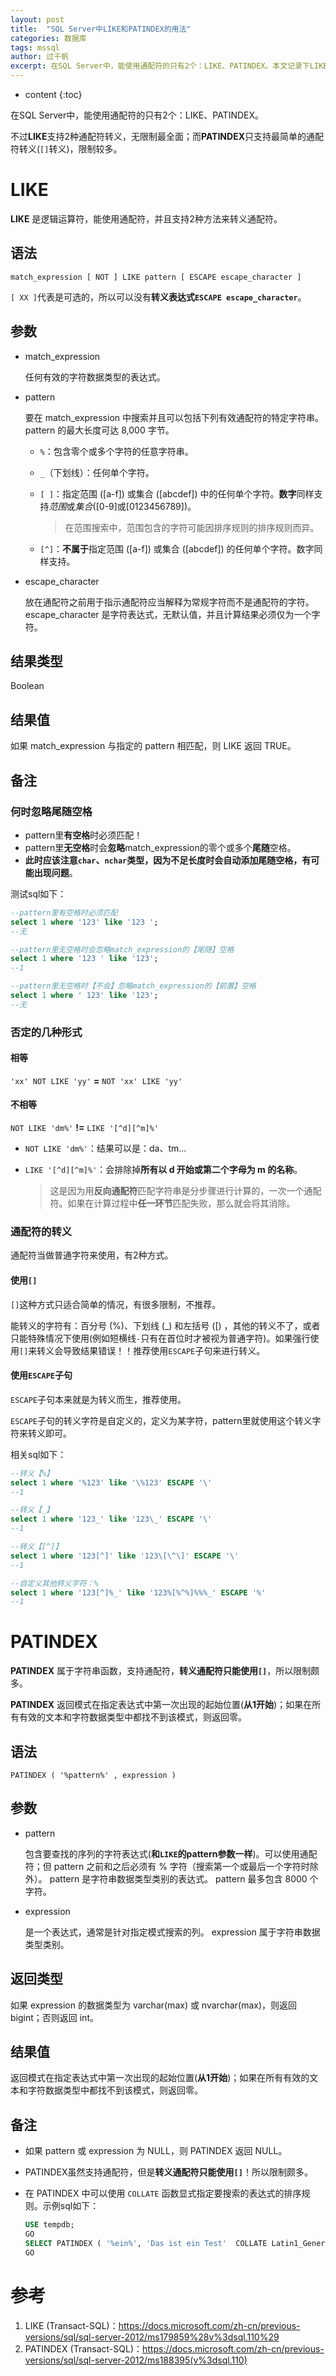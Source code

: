 ```yaml
---
layout: post
title:  "SQL Server中LIKE和PATINDEX的用法"
categories: 数据库
tags: mssql
author: 过千帆
excerpt: 在SQL Server中，能使用通配符的只有2个：LIKE、PATINDEX。本文记录下LIKE、PATINDEX的用法，以及通配符的使用和转义。
---
```


* content
{:toc}

在SQL Server中，能使用通配符的只有2个：LIKE、PATINDEX。

不过**LIKE**支持2种通配符转义，无限制最全面；而**PATINDEX**只支持最简单的通配符转义(`[]`转义)，限制较多。

# LIKE

**LIKE** 是逻辑运算符，能使用通配符，并且支持2种方法来转义通配符。

## 语法

```
match_expression [ NOT ] LIKE pattern [ ESCAPE escape_character ]
```

`[ XX ]`代表是可选的，所以可以没有**转义表达式`ESCAPE escape_character`**。

## 参数

* match_expression

    任何有效的字符数据类型的表达式。

* pattern

    要在 match_expression 中搜索并且可以包括下列有效通配符的特定字符串。 pattern 的最大长度可达 8,000 字节。
    
    * `%`：包含零个或多个字符的任意字符串。

    * `_`（下划线）：任何单个字符。

    * `[ ]`：指定范围 ([a-f]) 或集合 ([abcdef]) 中的任何单个字符。**数字**同样支持*范围*或*集合*([0-9]或[0123456789])。
    
        > 在范围搜索中，范围包含的字符可能因排序规则的排序规则而异。

    * `[^]`：**不属于**指定范围 ([a-f]) 或集合 ([abcdef]) 的任何单个字符。数字同样支持。

* escape_character

    放在通配符之前用于指示通配符应当解释为常规字符而不是通配符的字符。 escape_character 是字符表达式，无默认值，并且计算结果必须仅为一个字符。

## 结果类型

Boolean

## 结果值

如果 match_expression 与指定的 pattern 相匹配，则 LIKE 返回 TRUE。

## 备注

### 何时忽略尾随空格

* pattern里**有空格**时必须匹配！
* pattern里**无空格**时会**忽略**match_expression的零个或多个**尾随**空格。
* **此时应该注意`char`、`nchar`类型，因为不足长度时会自动添加尾随空格，有可能出现问题**。

测试sql如下：

```sql
--pattern里有空格时必须匹配
select 1 where '123' like '123 ';
--无

--pattern里无空格时会忽略match_expression的【尾随】空格
select 1 where '123 ' like '123';
--1

--pattern里无空格时【不会】忽略match_expression的【前置】空格
select 1 where ' 123' like '123';
--无
```

### 否定的几种形式

#### 相等

`'xx' NOT LIKE 'yy'` **=** `NOT 'xx' LIKE 'yy'`

#### 不相等

`NOT LIKE 'dm%'` **!=** `LIKE '[^d][^m]%'`

* `NOT LIKE 'dm%'`：结果可以是：da、tm...
* `LIKE '[^d][^m]%'`：会排除掉**所有以 d 开始或第二个字母为 m 的名称**。

    > 这是因为用**反向通配符**匹配字符串是分步骤进行计算的，一次一个通配符。如果在计算过程中**任一环节**匹配失败，那么就会将其消除。

### 通配符的转义

通配符当做普通字符来使用，有2种方式。

#### 使用`[]`

`[]`这种方式只适合简单的情况，有很多限制，不推荐。

能转义的字符有：百分号 (%)、下划线 (_) 和左括号 ([) ，其他的转义不了，或者只能特殊情况下使用(例如短横线`-`只有在首位时才被视为普通字符)。如果强行使用`[]`来转义会导致结果错误！！推荐使用`ESCAPE`子句来进行转义。

#### 使用`ESCAPE`子句

`ESCAPE`子句本来就是为转义而生，推荐使用。

`ESCAPE`子句的转义字符是自定义的，定义为某字符，pattern里就使用这个转义字符来转义即可。

相关sql如下：

```sql
--转义【%】
select 1 where '%123' like '\%123' ESCAPE '\'
--1

--转义【_】
select 1 where '123_' like '123\_' ESCAPE '\'
--1

--转义【[^]】
select 1 where '123[^]' like '123\[\^\]' ESCAPE '\'
--1

--自定义其他转义字符：%
select 1 where '123[^]%_' like '123%[%^%]%%%_' ESCAPE '%'
--1
```

# PATINDEX

**PATINDEX** 属于字符串函数，支持通配符，**转义通配符只能使用`[]`**，所以限制颇多。

**PATINDEX** 返回模式在指定表达式中第一次出现的起始位置(**从1开始**)；如果在所有有效的文本和字符数据类型中都找不到该模式，则返回零。

## 语法

```
PATINDEX ( '%pattern%' , expression )
```

## 参数

* pattern

    包含要查找的序列的字符表达式(**和`LIKE`的pattern参数一样**)。可以使用通配符；但 pattern 之前和之后必须有 % 字符（搜索第一个或最后一个字符时除外）。 pattern 是字符串数据类型类别的表达式。 pattern 最多包含 8000 个字符。

* expression

    是一个表达式，通常是针对指定模式搜索的列。 expression 属于字符串数据类型类别。

## 返回类型

如果 expression 的数据类型为 varchar(max) 或 nvarchar(max)，则返回 bigint；否则返回 int。

## 结果值

返回模式在指定表达式中第一次出现的起始位置(**从1开始**)；如果在所有有效的文本和字符数据类型中都找不到该模式，则返回零。

## 备注

* 如果 pattern 或 expression 为 NULL，则 PATINDEX 返回 NULL。
* PATINDEX虽然支持通配符，但是**转义通配符只能使用`[]`**！所以限制颇多。
* 在 PATINDEX 中可以使用 `COLLATE` 函数显式指定要搜索的表达式的排序规则。示例sql如下：

    ```sql
    USE tempdb;
    GO
    SELECT PATINDEX ( '%ein%', 'Das ist ein Test'  COLLATE Latin1_General_BIN) ;
    GO
    ```

# 参考

1. LIKE (Transact-SQL)：<https://docs.microsoft.com/zh-cn/previous-versions/sql/sql-server-2012/ms179859%28v%3dsql.110%29>
2. PATINDEX (Transact-SQL)：<https://docs.microsoft.com/zh-cn/previous-versions/sql/sql-server-2012/ms188395(v%3dsql.110)>

